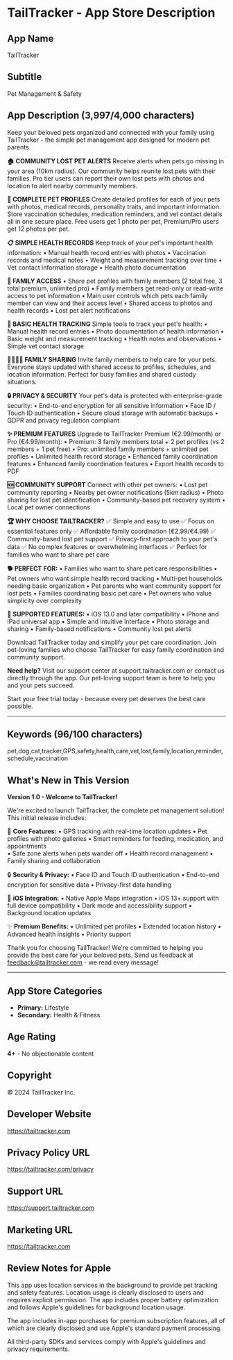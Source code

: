 # TailTracker - App Store Description

## App Name
TailTracker

## Subtitle
Pet Management & Safety

## App Description (3,997/4,000 characters)

Keep your beloved pets organized and connected with your family using TailTracker - the simple pet management app designed for modern pet parents.

**🏠 COMMUNITY LOST PET ALERTS**
Receive alerts when pets go missing in your area (10km radius). Our community helps reunite lost pets with their families. Pro tier users can report their own lost pets with photos and location to alert nearby community members.

**📱 COMPLETE PET PROFILES**
Create detailed profiles for each of your pets with photos, medical records, personality traits, and important information. Store vaccination schedules, medication reminders, and vet contact details all in one secure place. Free users get 1 photo per pet, Premium/Pro users get 12 photos per pet.

**📋 SIMPLE HEALTH RECORDS**
Keep track of your pet's important health information:
• Manual health record entries with photos
• Vaccination records and medical notes
• Weight and measurement tracking over time
• Vet contact information storage
• Health photo documentation

**📱 FAMILY ACCESS**
• Share pet profiles with family members (2 total free, 3 total premium, unlimited pro)
• Family members get read-only or read-write access to pet information
• Main user controls which pets each family member can view and their access level
• Shared access to photos and health records
• Lost pet alert notifications

**💊 BASIC HEALTH TRACKING**
Simple tools to track your pet's health:
• Manual health record entries
• Photo documentation of health information
• Basic weight and measurement tracking
• Health notes and observations
• Simple vet contact storage

**👨‍👩‍👧‍👦 FAMILY SHARING**
Invite family members to help care for your pets. Everyone stays updated with shared access to profiles, schedules, and location information. Perfect for busy families and shared custody situations.

**🔒 PRIVACY & SECURITY**
Your pet's data is protected with enterprise-grade security:
• End-to-end encryption for all sensitive information
• Face ID / Touch ID authentication
• Secure cloud storage with automatic backups
• GDPR and privacy regulation compliant

**✨ PREMIUM FEATURES**
Upgrade to TailTracker Premium (€2.99/month) or Pro (€4.99/month):
• Premium: 3 family members total + 2 pet profiles (vs 2 members + 1 pet free)
• Pro: unlimited family members + unlimited pet profiles
• Unlimited health record storage
• Enhanced family coordination features
• Enhanced family coordination features
• Export health records to PDF

**🆘 COMMUNITY SUPPORT**
Connect with other pet owners:
• Lost pet community reporting
• Nearby pet owner notifications (5km radius)
• Photo sharing for lost pet identification
• Community-based pet recovery system
• Local pet owner connections

**🏆 WHY CHOOSE TAILTRACKER?**
✅ Simple and easy to use
✅ Focus on essential features only
✅ Affordable family coordination (€2.99/€4.99)
✅ Community-based lost pet support
✅ Privacy-first approach to your pet's data
✅ No complex features or overwhelming interfaces
✅ Perfect for families who want to share pet care

**🐕 PERFECT FOR:**
• Families who want to share pet care responsibilities
• Pet owners who want simple health record tracking
• Multi-pet households needing basic organization
• Pet parents who want community support for lost pets
• Families coordinating basic pet care
• Pet owners who value simplicity over complexity

**📲 SUPPORTED FEATURES:**
• iOS 13.0 and later compatibility
• iPhone and iPad universal app
• Simple and intuitive interface
• Photo storage and sharing
• Family-based notifications
• Community lost pet alerts

Download TailTracker today and simplify your pet care coordination. Join pet-loving families who choose TailTracker for easy family coordination and community support.

**Need help?** Visit our support center at support.tailtracker.com or contact us directly through the app. Our pet-loving support team is here to help you and your pets succeed.

Start your free trial today - because every pet deserves the best care possible.

---

## Keywords (96/100 characters)
pet,dog,cat,tracker,GPS,safety,health,care,vet,lost,family,location,reminder,schedule,vaccination

## What's New in This Version
**Version 1.0 - Welcome to TailTracker!**

We're excited to launch TailTracker, the complete pet management solution! This initial release includes:

🐾 **Core Features:**
• GPS tracking with real-time location updates
• Pet profiles with photo galleries
• Smart reminders for feeding, medication, and appointments  
• Safe zone alerts when pets wander off
• Health record management
• Family sharing and collaboration

🔒 **Security & Privacy:**
• Face ID and Touch ID authentication
• End-to-end encryption for sensitive data
• Privacy-first data handling

📱 **iOS Integration:**
• Native Apple Maps integration
• iOS 13+ support with full device compatibility
• Dark mode and accessibility support
• Background location updates

✨ **Premium Benefits:**
• Unlimited pet profiles
• Extended location history
• Advanced health insights
• Priority support

Thank you for choosing TailTracker! We're committed to helping you provide the best care for your beloved pets. Send us feedback at feedback@tailtracker.com - we read every message!

---

## App Store Categories
- **Primary:** Lifestyle
- **Secondary:** Health & Fitness

## Age Rating
**4+** - No objectionable content

## Copyright
© 2024 TailTracker Inc.

## Developer Website
https://tailtracker.com

## Privacy Policy URL  
https://tailtracker.com/privacy

## Support URL
https://support.tailtracker.com

## Marketing URL
https://tailtracker.com

## Review Notes for Apple
This app uses location services in the background to provide pet tracking and safety features. Location usage is clearly disclosed to users and requires explicit permission. The app includes proper battery optimization and follows Apple's guidelines for background location usage.

The app includes in-app purchases for premium subscription features, all of which are clearly disclosed and use Apple's standard payment processing.

All third-party SDKs and services comply with Apple's guidelines and privacy requirements.
